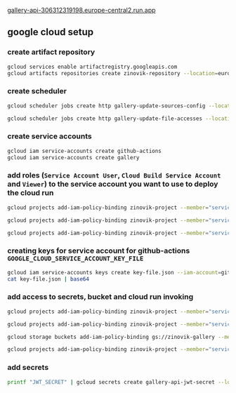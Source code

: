 [gallery-api-306312319198.europe-central2.run.app](https://gallery-api-306312319198.europe-central2.run.app)

## google cloud setup

### create artifact repository

```bash
gcloud services enable artifactregistry.googleapis.com
gcloud artifacts repositories create zinovik-repository --location=europe-central2 --repository-format=docker
```

### create scheduler

```bash
gcloud scheduler jobs create http gallery-update-sources-config --location=europe-central2 --schedule="0 0 * * 1" --uri="https://gallery-api-306312319198.europe-central2.run.app/edit/update-sources-config" --oidc-service-account-email=gallery@zinovik-project.iam.gserviceaccount.com --http-method=post

gcloud scheduler jobs create http gallery-update-file-accesses --location=europe-central2 --schedule="55 23 * * 0" --uri="https://gallery-api-306312319198.europe-central2.run.app/edit/update-file-accesses" --oidc-service-account-email=gallery@zinovik-project.iam.gserviceaccount.com --http-method=post
```

### create service accounts

```bash
gcloud iam service-accounts create github-actions
gcloud iam service-accounts create gallery
```

### add roles (`Service Account User`, `Cloud Build Service Account` and `Viewer`) to the service account you want to use to deploy the cloud run

```bash
gcloud projects add-iam-policy-binding zinovik-project --member="serviceAccount:github-actions@zinovik-project.iam.gserviceaccount.com" --role="roles/iam.serviceAccountUser"

gcloud projects add-iam-policy-binding zinovik-project --member="serviceAccount:github-actions@zinovik-project.iam.gserviceaccount.com" --role="roles/cloudbuild.builds.builder"

gcloud projects add-iam-policy-binding zinovik-project --member="serviceAccount:github-actions@zinovik-project.iam.gserviceaccount.com" --role="roles/viewer"
```

### creating keys for service account for github-actions `GOOGLE_CLOUD_SERVICE_ACCOUNT_KEY_FILE`

```bash
gcloud iam service-accounts keys create key-file.json --iam-account=github-actions@zinovik-project.iam.gserviceaccount.com
cat key-file.json | base64
```

### add access to secrets, bucket and cloud run invoking

```bash
gcloud projects add-iam-policy-binding zinovik-project --member="serviceAccount:gallery@zinovik-project.iam.gserviceaccount.com" --role="roles/secretmanager.secretAccessor"

gcloud projects add-iam-policy-binding zinovik-project --member="serviceAccount:gallery@zinovik-project.iam.gserviceaccount.com" --role="roles/iam.serviceAccountTokenCreator"

gcloud storage buckets add-iam-policy-binding gs://zinovik-gallery --member="serviceAccount:gallery@zinovik-project.iam.gserviceaccount.com" --role="roles/storage.admin"

gcloud projects add-iam-policy-binding zinovik-project --member="serviceAccount:gallery@zinovik-project.iam.gserviceaccount.com" --role="roles/run.invoker"
```

### add secrets

```bash
printf "JWT_SECRET" | gcloud secrets create gallery-api-jwt-secret --locations=europe-central2 --replication-policy="user-managed" --data-file=-
```
